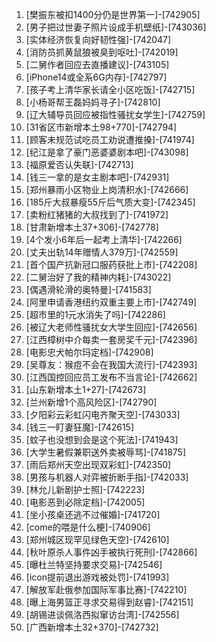 
1. [樊振东被扣1400分仍是世界第一]-[742905]
1. [男子把过世妻子照片设成手机壁纸]-[743036]
1. [实体经济恢复向好韧性强]-[742047]
1. [消防员抓黄鼠狼被臭到呕吐]-[742019]
1. [二舅作者回应去直播建议]-[743105]
1. [iPhone14或全系6G内存]-[742797]
1. [孩子考上清华家长请全小区吃饭]-[742715]
1. [小杨哥帮王磊妈妈寻子]-[742810]
1. [辽大辅导员回应被指性骚扰女学生]-[742759]
1. [31省区市新增本土98+770]-[742794]
1. [顾客未规范试吃员工劝说遭推搡]-[741974]
1. [纪江是拿了豪门恶婆婆剧本吧]-[743098]
1. [福原爱否认失联]-[742713]
1. [钱三一拿的是女主剧本吧]-[742931]
1. [郑州暴雨小区物业上岗清积水]-[742666]
1. [185斤大叔暴瘦55斤后气质大变]-[742345]
1. [卖粉红猪猪的大叔找到了]-[741972]
1. [甘肃新增本土37+306]-[742778]
1. [4个发小6年后一起考上清华]-[742266]
1. [丈夫出轨14年赠情人379万]-[742559]
1. [首个国产抗新冠口服药获批上市]-[742208]
1. [二舅治好了我的精神内耗]-[743022]
1. [偶遇滑轮滑的奥特曼]-[741583]
1. [阿里申请香港纽约双重主要上市]-[742749]
1. [超市里的1元水消失了吗]-[742286]
1. [被辽大老师性骚扰女大学生回应]-[742656]
1. [江西樟树中介每卖一套房奖千元]-[742396]
1. [电影忠犬帕尔玛定档]-[742908]
1. [吴尊友：猴痘不会在我国大流行]-[742393]
1. [江西国控回应员工发布不当言论]-[742662]
1. [山东新增本土1+27]-[742673]
1. [兰州新增1个高风险区]-[742790]
1. [夕阳彩云彩虹闪电齐聚天空]-[743033]
1. [钱三一盯妻狂魔]-[742615]
1. [蚊子也没想到会是这个死法]-[741943]
1. [大学生暑假兼职送外卖被辱骂]-[741875]
1. [雨后郑州天空出现双彩虹]-[742350]
1. [男孩与机器人对弈被折断手指]-[742033]
1. [林允儿新剧护士照]-[742223]
1. [电影恶到必除定档]-[742005]
1. [坐小孩桌还逃不过催婚]-[741720]
1. [come的喂是什么梗]-[740906]
1. [郑州城区现罕见绿色天空]-[742610]
1. [秋叶原杀人事件凶手被执行死刑]-[742866]
1. [曝杜兰特坚持要求交易]-[742546]
1. [icon提前退出游戏被处罚]-[741993]
1. [解放军赴俄参加国际军事比赛]-[742210]
1. [曝上海男篮正寻求交易得到赵睿]-[742151]
1. [胡锡进谈佩洛西拟窜访台湾]-[742556]
1. [广西新增本土32+370]-[742732]